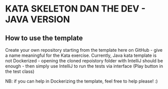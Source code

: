 # KATA SKELETON DAN THE DEV - JAVA VERSION

## How to use the template

Create your own repository starting from the template here on GitHub - give a name meaningful for the Kata exercise.
Currently, Java kata template is not Dockerized - opening the cloned repoistory folder with IntelliJ should be enough - 
then simply use IntelliJ to run the tests via interface (Play button in the test class)

NB: if you can help in Dockerizing the template, feel free to help please! :) 
